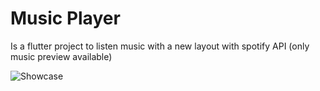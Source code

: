 # Music Player

Is a flutter project to listen music with a new layout with spotify API (only music preview available)

![Showcase](https://imgur.com/83YZmhC.gif)
